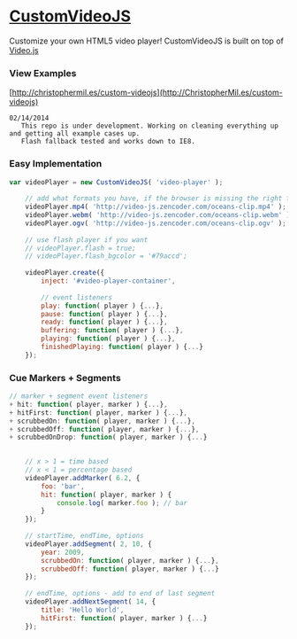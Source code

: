 # [CustomVideoJS](http://ChristopherMil.es/custom-videojs)
Customize your own HTML5 video player! CustomVideoJS is built on top of [Video.js](http://videojs.com)

### View Examples
[http://christophermil.es/custom-videojs](http://ChristopherMil.es/custom-videojs)
```
02/14/2014
   This repo is under development. Working on cleaning everything up and getting all example cases up.
   Flash fallback tested and works down to IE8.
```

### Easy Implementation
```javascript
var videoPlayer = new CustomVideoJS( 'video-player' );
    
    // add what formats you have, if the browser is missing the right format it'll use flash fallback
    videoPlayer.mp4( 'http://video-js.zencoder.com/oceans-clip.mp4' );
    videoPlayer.webm( 'http://video-js.zencoder.com/oceans-clip.webm' );
    videoPlayer.ogv( 'http://video-js.zencoder.com/oceans-clip.ogv' );
    
    // use flash player if you want
    // videoPlayer.flash = true;
    // videoPlayer.flash_bgcolor = '#79accd';
    
    videoPlayer.create({
		inject: '#video-player-container',
		
		// event listeners
		play: function( player ) {...},
		pause: function( player ) {...},
		ready: function( player ) {...},
		buffering: function( player ) {...},
		playing: function( player ) {...},
		finishedPlaying: function( player ) {...}
	});
```
### Cue Markers + Segments
```javascript
// marker + segment event listeners
+ hit: function( player, marker ) {...},
+ hitFirst: function( player, marker ) {...},
+ scrubbedOn: function( player, marker ) {...},
+ scrubbedOff: function( player, marker ) {...},
+ scrubbedOnDrop: function( player, marker ) {...}
```
```javascript
	
	// x > 1 = time based
	// x < 1 = percentage based
	videoPlayer.addMarker( 6.2, {
		foo: 'bar',
		hit: function( player, marker ) {
			console.log( marker.foo ); // bar
		}
	});
	
	// startTime, endTime, options
	videoPlayer.addSegment( 2, 10, {
		year: 2009,
		scrubbedOn: function( player, marker ) {...},
		scrubbedOff: function( player, marker ) {...}
	});
	
	// endTime, options - add to end of last segment
	videoPlayer.addNextSegment( 14, {
		title: 'Hello World',
		hitFirst: function( player, marker ) {...}
	});
	
```
